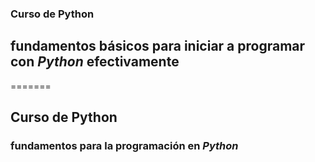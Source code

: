 ### Curso de Python
## fundamentos básicos para iniciar a programar con *Python* efectivamente
=======
## Curso de Python
### fundamentos para la programación en *Python*